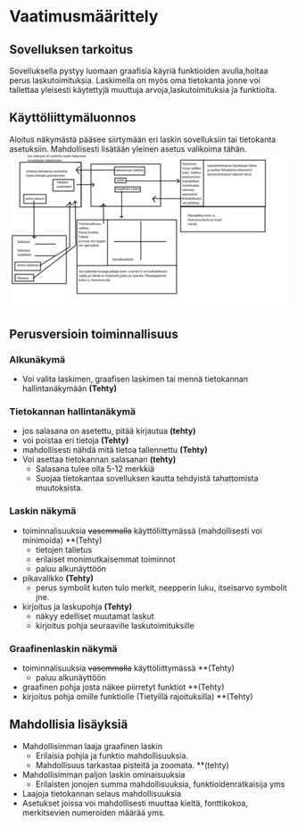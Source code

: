 # Vaatimusmäärittely


## Sovelluksen tarkoitus
Sovelluksella pystyy luomaan graafisia käyriä funktioiden avulla,hoitaa perus laskutoimituksia. Laskimella on myös oma tietokanta  jonne voi tallettaa yleisesti käytettyjä muuttuja arvoja,laskutoimituksia ja funktioita.



## Käyttöliittymäluonnos
Aloitus näkymästä pääsee siirtymään eri laskin sovelluksiin tai tietokanta asetuksiin. Mahdollisesti lisätään yleinen asetus valikoima tähän. 
<img src="https://raw.githubusercontent.com/JaakkoRE/ot-harjoitustyo/master/Laskin%20Sovellus/Dokumentaatio/Kaavio.png" width="1000">

## Perusversioin toiminnallisuus
### Alkunäkymä 
- Voi valita laskimen, graafisen laskimen tai mennä tietokannan hallintanäkymään **(Tehty)**
 ### Tietokannan hallintanäkymä
- jos salasana on asetettu, pitää kirjautua **(tehty)**
- voi poistaa eri tietoja **(Tehty)**
- mahdollisesti nähdä mitä tietoa tallennettu **(Tehty)**
- Voi asettaa tietokannan salasanan **(tehty)**
  - Salasana tulee olla 5-12 merkkiä
  - Suojaa tietokantaa sovelluksen kautta tehdyistä tahattomista muutoksista.

### Laskin näkymä
- toiminnalisuuksia <s>vasemmalla</s> käyttöliittymässä (mahdollisesti voi minimoida) **(Tehty)
  - tietojen talletus 
  - erilaiset monimutkaisemmat toiminnot
  - paluu alkunäyttöön
- pikavalikko **(Tehty)**
  - perus symbolit kuten tulo merkit, neepperin luku, itseisarvo symbolit jne.
- kirjoitus ja laskupohja **(Tehty)**
  - näkyy edelliset muutamat laskut
  - kirjoitus pohja seuraaville laskutoimituksille
### Graafinenlaskin näkymä 
- toiminnalisuuksia <s>vasemmalla</s> käyttöliittymässä **(Tehty)
  - paluu alkunäyttöön 
- graafinen pohja josta näkee piirretyt funktiot **(Tehty)
- kirjoitus pohja omille funktiolle (Tietyillä rajoituksilla) **(Tehty)

## Mahdollisia lisäyksiä
- Mahdollisimman laaja graafinen laskin  
  - Erilaisia pohjia ja funktio mahdollisuuksia.
  - Mahdollisuus tarkastaa pisteitä ja zoomata. **(tehty)
- Mahdollisimman paljon laskin ominaisuuksia
  - Erilaisten jonojen summa mahdollisuuksia, funktioidenratkaisija yms 
- Laajoja tietokannan selaus mahdollisuuksia
- Asetukset joissa voi mahdollisesti muuttaa kieltä, fonttikokoa, merkitsevien numeroiden määrää yms.


 
